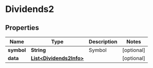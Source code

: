 

# Dividends2


## Properties

| Name | Type | Description | Notes |
|------------ | ------------- | ------------- | -------------|
|**symbol** | **String** | Symbol |  [optional] |
|**data** | [**List&lt;Dividends2Info&gt;**](Dividends2Info.md) |  |  [optional] |



